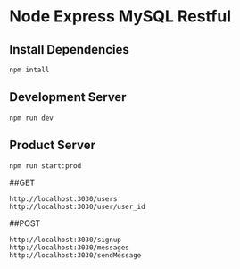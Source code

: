 # Node Express MySQL Restful 

## Install Dependencies 
```
npm intall
```

## Development Server 
```
npm run dev
```

## Product Server 
```
npm run start:prod
```

##GET
```
http://localhost:3030/users
http://localhost:3030/user/user_id
```

##POST
```
http://localhost:3030/signup
http://localhost:3030/messages
http://localhost:3030/sendMessage
```
